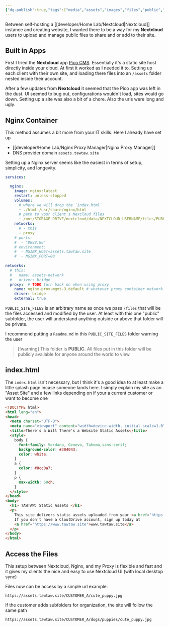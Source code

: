 ```yaml
---
{"dg-publish":true,"tags":["media","assets","images","files","public","selfhosted","docker"],"permalink":"/developer/Host Static Files With Nextcloud/","dgPassFrontmatter":true}
---
```


Between self-hosting a [[developer/Home Lab/Nextcloud\|Nextcloud]] instance and creating website, I wanted there to be a way for my **Nextcloud** users to upload and manage public files to share and or add to their site. 
## Built in Apps
First I tried the **Nextcloud** app [Pico CMS](https://apps.nextcloud.com/apps/cms_pico). Essentially it's a static site host directly inside your cloud. At first it worked as I needed it to. Setting up each client with their own site, and loading there files into an `/assets` folder nested inside their account. 

After a few updates from **Nextcloud** it seemed that the Pico app was left in the dust. UI seemed to bug out, configurations wouldn't load, sites would go down. Setting up a site was also a bit of a chore. Also the urls were long and ugly.
## Nginx Container
This method assumes a bit more from your IT skills. Here I already have set up 
- [[developer/Home Lab/Nginx Proxy Manager\|Nginx Proxy Manager]]
- DNS provider domain `assets.tawtaw.site`

Setting up a Nginx server seems like the easiest in terms of setup, simplicity, and longevity.  

```yml
services:

  nginx:
    image: nginx:latest
    restart: unless-stopped
    volumes:
	  # where we will drop the `index.html` 
      - ./html:/usr/share/nginx/html
      # path to your client's Nexcloud files
      - /mnt/STORAGE_DRIVE/nextcloud/data/NEXTCLOUD_USERNAME/files/PUBLIC_SITE_FILES:/usr/share/nginx/html/CUSTOMER_A:ro
    networks:
      # - this
      - proxy
    # ports:
    #  - "8888:80"
    # environment:
    #  - NGINX_HOST=assets.tawtaw.site
    #  - NGINX_PORT=80
    
networks:
  # this:
  #   name: assets-network
  #   driver: bridge
  proxy:  # TODO turn back on when using proxy
    name: nginx-prox-mgmt-3_default # whatever proxy container network
    driver: bridge
    external: true
```

`PUBLIC_SITE_FILES` is an arbitrary name as once we pass `/files` that will be the files accessed and modified by the user. At least with this one "public" subfolder, the user will understand anything outside or above that folder will be private. 

I recommend putting a `Readme.md` in this `PUBLIC_SITE_FILES` folder warning the user 

> [!warning] This folder is **PUBLIC.** All files put in this folder will be publicly available for anyone around the world to view.
## index.html
The `index.html` isn't necessary, but I think it's a good idea to at least make a little splash page incase someone lands here. I simply explain my site as an "Asset Site" and a few links depending on if your a current customer or want to become one

```html
<!DOCTYPE html>
<html lang="en">
<head>
  <meta charset="UTF-8">
  <meta name="viewport" content="width=device-width, initial-scale=1.0">
  <title>There's a Will There's a Website Static Assets</title>
  <style>
    body {
      font-family: Verdana, Geneva, Tahoma,sans-serif;
      background-color: #384043;
      color: white;
    }
    a {
      color: #8cc0a7;
    }
    p {
      max-width: 60ch;
    }
  </style>
</head>
<body>
  <h1> TAWTAW: Static Assets </h1>
  <p>
    This site delivers static assets uploaded from your <a href="https://cloutdrive.tawtaw.site/login">CloutDrive Account</a>. 
    If you don't have a CloutDrive account, sign up today at 
    <a href="https://www.tawtaw.site">www.tawtaw.site</a>
  </p>
</body>
</html>
```

## Access the Files
This setup between Nextcloud, Nginx, and my Proxy is flexible and fast and it gives my clients the nice and easy to use Nextcloud UI (with local desktop sync)

Files now can be access by a simple url example: 

```shell
https://assets.tawtaw.site/CUSTOMER_A/cute_puppy.jpg
```

If the customer adds subfolders for organization, the site will follow the same path

```shell
https://assets.tawtaw.site/CUSTOMER_A/dogs/puppies/cute_puppy.jpg
```